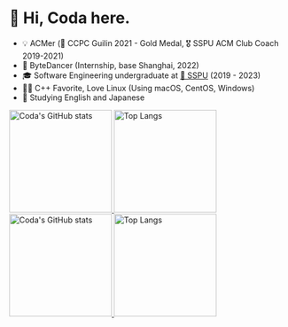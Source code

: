 # 👋 Hi, Coda here.

* 💡 ACMer (🥇 CCPC Guilin 2021 - Gold Medal, 🎖 SSPU ACM Club Coach 2019-2021)
* 🧳 ByteDancer (Internship, base Shanghai, 2022)
* 🎓 Software Engineering undergraduate at [🏫 SSPU](https://sspu.edu.cn/) (2019 - 2023)
* 👨‍💻 C++ Favorite, Love Linux (Using macOS, CentOS, Windows)
* 🎏 Studying English and Japanese

<a href="https://github-readme-stats-one-bice.vercel.app/api?username=CodaChan&show_icons=true&include_all_commits=true&role=OWNER,ORGANIZATION_MEMBER#gh-light-mode-only" target="_blank">
  <img src="https://github-readme-stats-one-bice.vercel.app/api?username=CodaChan&show_icons=true&include_all_commits=true&role=OWNER,ORGANIZATION_MEMBER#gh-light-mode-only" alt="Coda's GitHub stats" height="185px">
</a>
<a href="https://github-readme-stats-one-bice.vercel.app/api/top-langs/?username=CodaChan&layout=compact&langs_count=8&include_all_commits=true&role=OWNER,ORGANIZATION_MEMBER#gh-light-mode-only">
  <img src="https://github-readme-stats-one-bice.vercel.app/api/top-langs/?username=CodaChan&layout=compact&langs_count=8&include_all_commits=true&role=OWNER,ORGANIZATION_MEMBER#gh-light-mode-only" alt="Top Langs" height="185px">
</a>

<a href="https://github-readme-stats-one-bice.vercel.app/api?username=CodaChan&theme=calm&show_icons=true&include_all_commits=true&role=OWNER,ORGANIZATION_MEMBER#gh-dark-mode-only" target="_blank">
  <img src="https://github-readme-stats-one-bice.vercel.app/api?username=CodaChan&theme=calm&show_icons=true&include_all_commits=true&role=OWNER,ORGANIZATION_MEMBER#gh-dark-mode-only" alt="Coda's GitHub stats" height="185px">
</a>
<a href="https://github-readme-stats-one-bice.vercel.app/api/top-langs/?username=CodaChan&theme=calm&layout=compact&langs_count=8&include_all_commits=true&role=OWNER,ORGANIZATION_MEMBER#gh-dark-mode-only">
  <img src="https://github-readme-stats-one-bice.vercel.app/api/top-langs/?username=CodaChan&theme=calm&layout=compact&langs_count=8&include_all_commits=true&role=OWNER,ORGANIZATION_MEMBER#gh-dark-mode-only" alt="Top Langs" height="185px">
</a>
